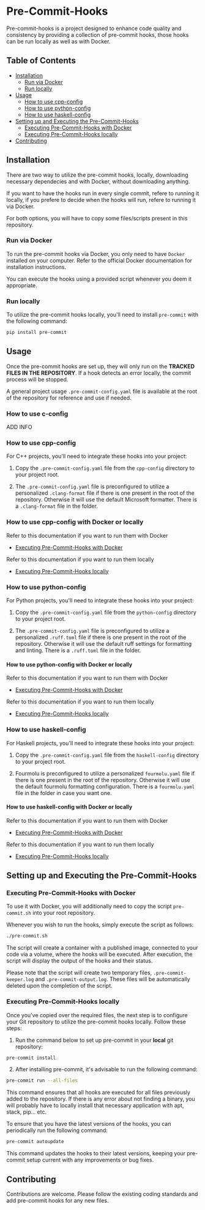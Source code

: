 # Pre-Commit-Hooks

Pre-commit-hooks is a project designed to enhance code quality and consistency by providing a collection of pre-commit hooks, those hooks can be run locally as well as with Docker.

## Table of Contents

- [Installation](#installation)
  - [Run via Docker](#run-via-docker)
  - [Run locally](#run-locally)
- [Usage](#usage)
  - [How to use cpp-config](#how-to-use-cpp-config)
  - [How to use python-config](#how-to-use-python-config)
  - [How to use haskell-config](#how-to-use-haskell-config)
- [Setting up and Executing the Pre-Commit-Hooks](#setting-up-and-executing-the-pre-commit-hooks)
  - [Executing Pre-Commit-Hooks with Docker](#executing-pre-commit-hooks-with-docker)
  - [Executing Pre-Commit-Hooks locally](#executing-pre-commit-hooks-locally)
- [Contributing](#contributing)

## Installation

There are two way to utilize the pre-commit hooks, locally, downloading necessary dependecies and with Docker, without downloading anything.

If you want to have the hooks run in every single commit, refere to running it locally, if you prefere to decide when the hooks will run, refere to running it via Docker.

For both options, you will have to copy some files/scripts present in this repository.

### Run via Docker

To run the pre-commit hooks via Docker, you only need to have `Docker` installed on your computer. Refer to the official Docker documentation for installation instructions.

You can execute the hooks using a provided script whenever you deem it appropriate.

### Run locally

To utilize the pre-commit hooks locally, you'll need to install `pre-commit` with the following command:

```sh
pip install pre-commit
```

## Usage

Once the pre-commit hooks are set up, they will only run on the **TRACKED FILES IN THE REPOSITORY**. If a hook detects an error locally, the commit process will be stopped.

A general project usage `.pre-commit-config.yaml` file is available at the root of the repository for reference and use if needed.

### How to use c-config
ADD INFO

### How to use cpp-config

For C++ projects, you'll need to integrate these hooks into your project:
1. Copy the `.pre-commit-config.yaml` file from the `cpp-config` directory to your project root.

2. The `.pre-commit-config.yaml` file is preconfigured to utilize a personalized `.clang-format` file if there is one present in the root of the repository. Otherwise it will use the default Microsoft formatter. There is a `.clang-format` file in the folder.

### How to use cpp-config with Docker or locally

Refer to this documentation if you want to run them with Docker
  - [Executing Pre-Commit-Hooks with Docker](#executing-pre-commit-hooks-with-docker)

Refer to this documentation if you want to run them locally
  - [Executing Pre-Commit-Hooks locally](#executing-pre-commit-hooks-locally)

### How to use python-config

For Python projects, you'll need to integrate these hooks into your project:
1. Copy the `.pre-commit-config.yaml` file from the `python-config` directory to your project root.

2. The `.pre-commit-config.yaml` file is preconfigured to utilize a personalized `.ruff.toml` file if there is one present in the root of the repository. Otherwise it will use the default ruff settings for formatting and linting. There is a `.ruff.toml` file in the folder.

#### How to use python-config with Docker or locally

Refer to this documentation if you want to run them with Docker
  - [Executing Pre-Commit-Hooks with Docker](#executing-pre-commit-hooks-with-docker)

Refer to this documentation if you want to run them locally
  - [Executing Pre-Commit-Hooks locally](#executing-pre-commit-hooks-locally)

### How to use haskell-config

For Haskell projects, you'll need to integrate these hooks into your project:
1. Copy the `.pre-commit-config.yaml` file from the `haskell-config` directory to your project root.

2. Fourmolu is preconfigured to utilize a personalized `fourmolu.yaml` file if there is one present in the root of the repository. Otherwise it will use the default fourmolu formatting configuration. There is a `fourmolu.yaml` file in the folder in case you want one.

#### How to use haskell-config with Docker or locally

Refer to this documentation if you want to run them with Docker
  - [Executing Pre-Commit-Hooks with Docker](#executing-pre-commit-hooks-with-docker)

Refer to this documentation if you want to run them locally
  - [Executing Pre-Commit-Hooks locally](#executing-pre-commit-hooks-locally)

## Setting up and Executing the Pre-Commit-Hooks

### Executing Pre-Commit-Hooks with Docker

To use it with Docker, you will additionally need to copy the script `pre-commit.sh` into your root repository.

Whenever you wish to run the hooks, simply execute the script as follows:
```sh
./pre-commit.sh
```

The script will create a container with a published image, connected to your code via a volume, where the hooks will be executed. After execution, the script will display the output of the hooks and their status.

Please note that the script will create two temporary files, `.pre-commit-keeper.log` and `.pre-commit-output.log`. These files will be automatically deleted upon the completion of the script.

### Executing Pre-Commit-Hooks locally

Once you've copied over the required files, the next step is to configure your Git repository to utilize the pre-commit hooks locally. Follow these steps:

1. Run the command below to set up pre-commit in your **local** git repository:

```sh
pre-commit install
```

2. After installing pre-commit, it's advisable to run the following command:

```sh
pre-commit run --all-files
```

This command ensures that all hooks are executed for all files previously added to the repository. If there is any error about not finding a binary, you will probably have to locally install that necessary application with apt, stack, pip... etc.

To ensure that you have the latest versions of the hooks, you can periodically run the following command:

```sh
pre-commit autoupdate
```

This command updates the hooks to their latest versions, keeping your pre-commit setup current with any improvements or bug fixes.

## Contributing

Contributions are welcome. Please follow the existing coding standards and add pre-commit hooks for any new files.
